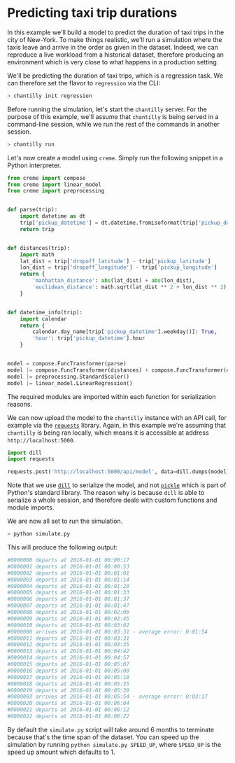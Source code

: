 # Predicting taxi trip durations

In this example we'll build a model to predict the duration of taxi trips in the city of New-York. To make things realistic, we'll run a simulation where the taxis leave and arrive in the order as given in the dataset. Indeed, we can reproduce a live workload from a historical dataset, therefore producing an environment which is very close to what happens in a production setting.

We'll be predicting the duration of taxi trips, which is a regression task. We can therefore set the flavor to `regression` via the CLI:

```py
> chantilly init regression
```

Before running the simulation, let's start the `chantilly` server. For the purpose of this example, we'll assume that `chantilly` is being served in a command-line session, while we run the rest of the commands in another session.

```sh
> chantilly run
```

Let's now create a model using `creme`. Simply run the following snippet in a Python interpreter.

```py
from creme import compose
from creme import linear_model
from creme import preprocessing


def parse(trip):
    import datetime as dt
    trip['pickup_datetime'] = dt.datetime.fromisoformat(trip['pickup_datetime'])
    return trip


def distances(trip):
    import math
    lat_dist = trip['dropoff_latitude'] - trip['pickup_latitude']
    lon_dist = trip['dropoff_longitude'] - trip['pickup_longitude']
    return {
        'manhattan_distance': abs(lat_dist) + abs(lon_dist),
        'euclidean_distance': math.sqrt(lat_dist ** 2 + lon_dist ** 2)
    }


def datetime_info(trip):
    import calendar
    return {
        calendar.day_name[trip['pickup_datetime'].weekday()]: True,
        'hour': trip['pickup_datetime'].hour
    }


model = compose.FuncTransformer(parse)
model |= compose.FuncTransformer(distances) + compose.FuncTransformer(datetime_info)
model |= preprocessing.StandardScaler()
model |= linear_model.LinearRegression()
```

The required modules are imported within each function for serialization reasons.

We can now upload the model to the `chantilly` instance with an API call, for example via the [`requests`](https://requests.readthedocs.io/en/master/) library. Again, in this example we're assuming that `chantilly` is being ran locally, which means it is accessible at address `http://localhost:5000`.

```py
import dill
import requests

requests.post('http://localhost:5000/api/model', data=dill.dumps(model))
```

Note that we use [`dill`](https://dill.readthedocs.io/en/latest/dill.html) to serialize the model, and not [`pickle`](https://docs.python.org/3/library/pickle.html) which is part of Python's standard library. The reason why is because `dill` is able to serialize a whole session, and therefore deals with custom functions and module imports.

We are now all set to run the simulation.

```sh
> python simulate.py
```

This will produce the following output:

```sh
#0000000 departs at 2016-01-01 00:00:17
#0000001 departs at 2016-01-01 00:00:53
#0000002 departs at 2016-01-01 00:01:01
#0000003 departs at 2016-01-01 00:01:14
#0000004 departs at 2016-01-01 00:01:20
#0000005 departs at 2016-01-01 00:01:33
#0000006 departs at 2016-01-01 00:01:37
#0000007 departs at 2016-01-01 00:01:47
#0000008 departs at 2016-01-01 00:02:06
#0000009 departs at 2016-01-01 00:02:45
#0000010 departs at 2016-01-01 00:03:02
#0000006 arrives at 2016-01-01 00:03:31 - average error: 0:01:54
#0000011 departs at 2016-01-01 00:03:31
#0000012 departs at 2016-01-01 00:03:35
#0000013 departs at 2016-01-01 00:04:42
#0000014 departs at 2016-01-01 00:04:57
#0000015 departs at 2016-01-01 00:05:07
#0000016 departs at 2016-01-01 00:05:08
#0000017 departs at 2016-01-01 00:05:18
#0000018 departs at 2016-01-01 00:05:35
#0000019 departs at 2016-01-01 00:05:39
#0000003 arrives at 2016-01-01 00:05:54 - average error: 0:03:17
#0000020 departs at 2016-01-01 00:06:04
#0000021 departs at 2016-01-01 00:06:12
#0000022 departs at 2016-01-01 00:06:22
```

By default the `simulate.py` script will take around 6 months to terminate because that's the time span of the dataset. You can speed up the simulation by running `python simulate.py SPEED_UP`, where `SPEED_UP` is the speed up amount which defaults to 1.
